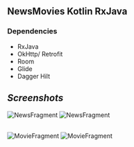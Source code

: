 ## NewsMovies Kotlin RxJava

### Dependencies

- RxJava
- OkHttp/ Retrofit
- Room
- Glide
- Dagger Hilt

## _Screenshots_

![NewsFragment](./screenshots/newsfrag_main.png?raw=true "Optional title") ![NewsFragment](./screenshots/newsfrag_detail.png?raw=true "Optional title") <br><br>

![MovieFragment](./screenshots/moviefrag_main.png?raw=true "Optional title") ![MovieFragment](./screenshots/moviefrag_detail.png?raw=true "Optional title")

